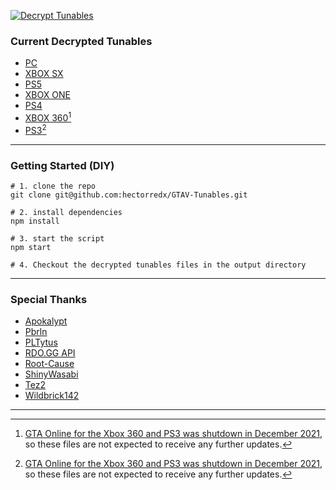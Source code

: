 [![Decrypt Tunables](https://github.com/hectorredx/GTAV-Tunables/actions/workflows/decrypt.yml/badge.svg?event=workflow_dispatch)](https://github.com/hectorredx/GTAV-Tunables/actions/workflows/decrypt.yml)

### Current Decrypted Tunables
- [PC](output/tunables-pcros.json)
- [XBOX SX](output/tunables-xboxsx.json)
- [PS5](output/tunables-ps5.json)
- [XBOX ONE](output/tunables-xboxone.json)
- [PS4](output/tunables-ps4.json)
- [XBOX 360](output/tunables-xbox360.json)[^1]
- [PS3](output/tunables-ps3.json)[^1]

---

### Getting Started (DIY)
```
# 1. clone the repo
git clone git@github.com:hectorredx/GTAV-Tunables.git

# 2. install dependencies
npm install

# 3. start the script
npm start

# 4. Checkout the decrypted tunables files in the output directory
```

---

### Special Thanks
- [Apokalypt](https://github.com/Apokalypt)
- [Pbrln](https://github.com/pbrln)
- [PLTytus](https://github.com/PLTytus)
- [RDO.GG API](https://rdo.gg/api)
- [Root-Cause](https://github.com/root-cause)
- [ShinyWasabi](https://github.com/ShinyWasabi)
- [Tez2](https://twitter.com/TezFunz2)
- [Wildbrick142](https://github.com/Wildbrick142)

---

[^1]: [GTA Online for the Xbox 360 and PS3 was shutdown in December 2021](https://www.rockstargames.com/newswire/article/51989315o2aa3a/gta-online-for-playstation-3-and-xbox-360-will-shut-down-on-december-1),
so these files are not expected to receive any further updates.
